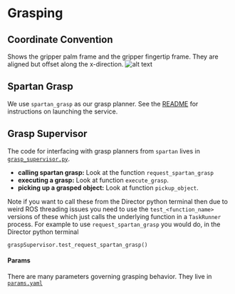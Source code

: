 # Grasping

## Coordinate Convention
Shows the gripper palm frame and the gripper fingertip frame. They are aligned but offset along the x-direction.
![alt text](gripper_frames.png "Gripper Frames")

## Spartan Grasp
We use `spartan_grasp` as our grasp planner. See the [README](https://github.com/manuelli/spartan_grasp) for instructions on launching the service.

## Grasp Supervisor

The code for interfacing with grasp planners from `spartan` lives in [`grasp_supervisor.py`](https://github.com/RobotLocomotion/spartan/blob/master/modules/spartan/manipulation/grasp_supervisor.py).

- **calling spartan grasp:** Look at the function `request_spartan_grasp`
- **executing a grasp:** Look at function `execute_grasp`.
- **picking up a grasped object:** Look at function `pickup_object`.


Note if you want to call these from the Director python terminal then due to weird ROS threading issues you need to use the
`test_<function_name>` versions of these which just calls the underlying function in a `TaskRunner` process. For example to
use `request_spartan_grasp` you would do, in the Director python terminal

```
graspSupervisor.test_request_spartan_grasp()
````

#### Params
There are many parameters governing grasping behavior. They live in [`params.yaml`](https://github.com/RobotLocomotion/spartan/blob/master/src/catkin_projects/station_config/RLG_iiwa_1/manipulation/params.yaml)
